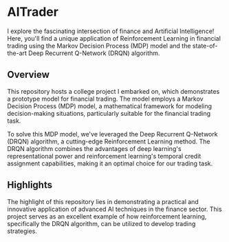# AITrader

I explore the fascinating intersection of finance and Artificial Intelligence! Here, you'll find a unique application of Reinforcement Learning in financial trading using the Markov Decision Process (MDP) model and the state-of-the-art Deep Recurrent Q-Network (DRQN) algorithm.

## Overview

This repository hosts a college project I embarked on, which demonstrates a prototype model for financial trading. The model employs a Markov Decision Process (MDP) model, a mathematical framework for modeling decision-making situations, particularly suitable for the financial trading task.

To solve this MDP model, we've leveraged the Deep Recurrent Q-Network (DRQN) algorithm, a cutting-edge Reinforcement Learning method. The DRQN algorithm combines the advantages of deep learning's representational power and reinforcement learning's temporal credit assignment capabilities, making it an optimal choice for our trading task.

## Highlights

The highlight of this repository lies in demonstrating a practical and innovative application of advanced AI techniques in the finance sector. This project serves as an excellent example of how reinforcement learning, specifically the DRQN algorithm, can be utilized to develop trading strategies.
